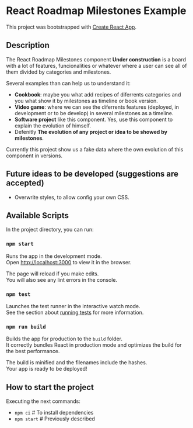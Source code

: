 # React Roadmap Milestones Example

This project was bootstrapped with [Create React App](https://github.com/facebook/create-react-app).

## Description
The React Roadmap Milestones component **Under construction** is a board with a lot of features, funcionalities or whatever where a user can see all of them divided by categories and milestones.

Several examples than can help us to understand it:
- **Cookbook**: maybe you what add recipes of diferrents categories and you what show it by milestones as timeline or book version.
- **Video game**: where we can see the diferrents features (deployed, in development or to be develop) in several milestones as a timeline.
- **Software project** like this component. Yes, use this component to explain the evolution of himself.
- Defenitly **The evolution of any project or idea to be showed by milestones**.

Currently this project show us a fake data where the own evolution of this component in versions.

## Future ideas to be developed (suggestions are accepted)
- Overwrite styles, to allow config your own CSS.

## Available Scripts

In the project directory, you can run:

### `npm start`

Runs the app in the development mode.\
Open [http://localhost:3000](http://localhost:3000) to view it in the browser.

The page will reload if you make edits.\
You will also see any lint errors in the console.

### `npm test`

Launches the test runner in the interactive watch mode.\
See the section about [running tests](https://facebook.github.io/create-react-app/docs/running-tests) for more information.

### `npm run build`

Builds the app for production to the `build` folder.\
It correctly bundles React in production mode and optimizes the build for the best performance.

The build is minified and the filenames include the hashes.\
Your app is ready to be deployed!

## How to start the project 
Executing the next commands:
- `npm ci` # To install dependencies
- `npm start` # Previously described